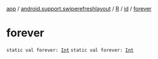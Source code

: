 [app](../../../index.md) / [android.support.swiperefreshlayout](../../index.md) / [R](../index.md) / [id](index.md) / [forever](./forever.md)

# forever

`static val forever: `[`Int`](https://kotlinlang.org/api/latest/jvm/stdlib/kotlin/-int/index.html)
`static val forever: `[`Int`](https://kotlinlang.org/api/latest/jvm/stdlib/kotlin/-int/index.html)